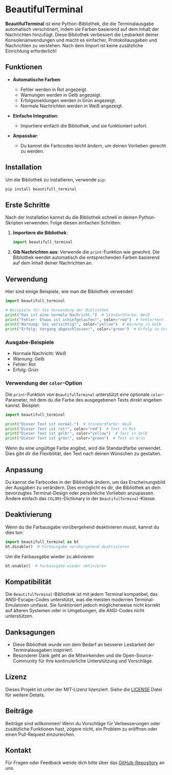 # BeautifulTerminal

**BeautifulTerminal** ist eine Python-Bibliothek, die die Terminalausgabe automatisch verschönert, indem sie Farben basierend auf dem Inhalt der Nachrichten hinzufügt. Diese Bibliothek verbessert die Lesbarkeit deiner Konsolenanwendungen und macht es einfacher, Protokollausgaben und Nachrichten zu verstehen. Nach dem Import ist keine zusätzliche Einrichtung erforderlich!

## Funktionen

- **Automatische Farben**:
  - Fehler werden in Rot angezeigt.
  - Warnungen werden in Gelb angezeigt.
  - Erfolgsmeldungen werden in Grün angezeigt.
  - Normale Nachrichten werden in Weiß angezeigt.

- **Einfache Integration**:
  - Importiere einfach die Bibliothek, und sie funktioniert sofort.

- **Anpassbar**:
  - Du kannst die Farbcodes leicht ändern, um deinen Vorlieben gerecht zu werden.

## Installation

Um die Bibliothek zu installieren, verwende `pip`:

```bash
pip install beautifull_terminal
```

## Erste Schritte

Nach der Installation kannst du die Bibliothek schnell in deinen Python-Skripten verwenden. Folge diesen einfachen Schritten:

1. **Importiere die Bibliothek**:
   ```python
   import beautifull_terminal
   ```

2. **Gib Nachrichten aus**:
   Verwende die `print`-Funktion wie gewohnt. Die Bibliothek wendet automatisch die entsprechenden Farben basierend auf dem Inhalt deiner Nachrichten an.

## Verwendung

Hier sind einige Beispiele, wie man die Bibliothek verwendet:

```python
import beautifull_terminal

# Beispiele für die Verwendung der Bibliothek
print("Das ist eine normale Nachricht.")  # Standardfarbe: Weiß
print("Fehler: Etwas ist schiefgelaufen!", color="red")  # Fehlertext in Rot
print("Warnung: Sei vorsichtig!", color="yellow")  # Warnung in Gelb
print("Erfolg: Vorgang abgeschlossen!", color="green")  # Erfolg in Grün
```

### Ausgabe-Beispiele

- Normale Nachricht: Weiß
- Warnung: Gelb
- Fehler: Rot
- Erfolg: Grün

### Verwendung der `color`-Option

Die `print`-Funktion von `BeautifulTerminal` unterstützt eine optionale `color`-Parameter, mit dem du die Farbe des ausgegebenen Texts direkt angeben kannst. Beispiel:

```python
import beautifull_terminal

print("Dieser Text ist normal.")  # Standardfarbe: Weiß
print("Dieser Text ist rot!", color="red")  # Text in Rot
print("Dieser Text ist gelb!", color="yellow")  # Text in Gelb
print("Dieser Text ist grün!", color="green")  # Text in Grün
```

Wenn du eine ungültige Farbe angibst, wird die Standardfarbe verwendet. Dies gibt dir die Flexibilität, den Text nach deinen Wünschen zu gestalten.

## Anpassung

Du kannst die Farbcodes in der Bibliothek ändern, um das Erscheinungsbild der Ausgaben zu verändern. Dies ermöglicht es dir, die Bibliothek an dein bevorzugtes Terminal-Design oder persönliche Vorlieben anzupassen. Ändere einfach das `COLORS`-Dictionary in der `BeautifulTerminal`-Klasse.

## Deaktivierung

Wenn du die Farbausgabe vorübergehend deaktivieren musst, kannst du dies tun:

```python
import beautifull_terminal as bt
bt.disable()  # Farbausgabe vorübergehend deaktivieren
```

Um die Farbausgabe wieder zu aktivieren:

```python
bt.enable()  # Farbausgabe wieder aktivieren
```

## Kompatibilität

Die `BeautifulTerminal`-Bibliothek ist mit jedem Terminal kompatibel, das ANSI-Escape-Codes unterstützt, was die meisten modernen Terminal-Emulatoren umfasst. Sie funktioniert jedoch möglicherweise nicht korrekt auf älteren Systemen oder in Umgebungen, die ANSI-Codes nicht unterstützen.

## Danksagungen

- Diese Bibliothek wurde von dem Bedarf an besserer Lesbarkeit der Terminalausgaben inspiriert.
- Besonderer Dank geht an die Mitwirkenden und die Open-Source-Community für ihre kontinuierliche Unterstützung und Vorschläge.

## Lizenz

Dieses Projekt ist unter der MIT-Lizenz lizenziert. Siehe die [LICENSE](LICENSE) Datei für weitere Details.

## Beiträge

Beiträge sind willkommen! Wenn du Vorschläge für Verbesserungen oder zusätzliche Funktionen hast, zögere nicht, ein Problem zu eröffnen oder einen Pull-Request einzureichen.

## Kontakt

Für Fragen oder Feedback wende dich bitte über das [GitHub-Repository](https://github.com/StarGames2025/beautifull_terminal) an uns.